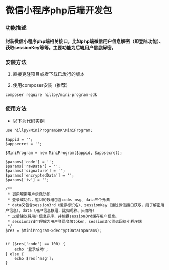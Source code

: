 # 微信小程序php后端开发包

### 功能描述
#### 封装微信小程序php端相关接口，比如php端微信用户信息解密（即登陆功能）、获取sessionKey等等。主要功能为后端用户信息解密。

### 安装方法

1. 直接克隆项目或者下载已发行的版本

2. 使用composer安装（推荐）

```
composer require hillpy/mini-program-sdk
```

### 使用方法

* 以下为代码实例

```
use hillpy\MiniProgramSDK\MiniProgram;

$appid = '';
$appsecret = '';

$MiniProgram = new MiniProgram($appid, $appsecret);

$params['code'] = '';
$params['rawData'] = '';
$params['signature'] = '';
$params['encryptedData'] = '';
$params['iv'] = '';

/**
 * 调用解密用户信息功能
 * 登录成功后，返回的数组包含code、msg、data三个元素
 * data又包含session3rd（缓存标识名）、sessionKey（通过微信接口获取，用于解密用户信息）、data（用户信息数组，比如昵称、头像等）
 * 之后建议将用户信息存库，并根据session3rd缓存用户信息。
 * session3rd可理解为用户登录令牌token，session3rd需返回给小程序端
 */
$res = $MiniProgram->decryptData($params);


if ($res['code'] == 100) {
    echo '登录成功';
} else {
    echo $res['msg'];
}
```
